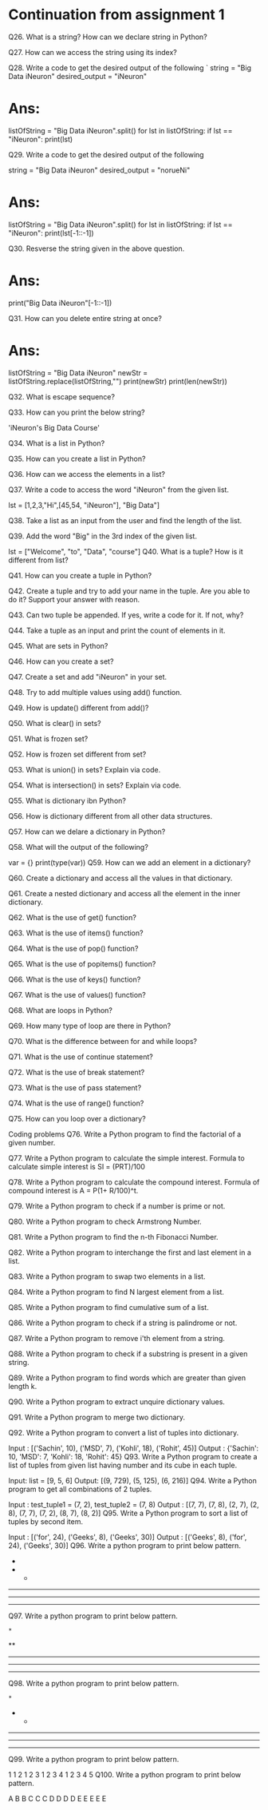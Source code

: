 # Continuation from assignment 1

Q26. What is a string? How can we declare string in Python?

Q27. How can we access the string using its index?

Q28. Write a code to get the desired output of the following
`
string = "Big Data iNeuron"
desired_output = "iNeuron"

# Ans:
listOfString  = "Big Data iNeuron".split()
for lst in listOfString:
    if lst == "iNeuron":
        print(lst)   

Q29. Write a code to get the desired output of the following

string = "Big Data iNeuron"
desired_output = "norueNi"

# Ans:
listOfString  = "Big Data iNeuron".split()
for lst in listOfString:
    if lst == "iNeuron":
        print(lst[-1::-1])  

Q30. Resverse the string given in the above question.
# Ans:
print("Big Data iNeuron"[-1::-1])

Q31. How can you delete entire string at once?
# Ans:
listOfString  = "Big Data iNeuron"
newStr =  listOfString.replace(listOfString,"")
print(newStr)
print(len(newStr))


Q32. What is escape sequence?

Q33. How can you print the below string?

'iNeuron's Big Data Course'


Q34. What is a list in Python?

Q35. How can you create a list in Python?

Q36. How can we access the elements in a list?

Q37. Write a code to access the word "iNeuron" from the given list.

lst = [1,2,3,"Hi",[45,54, "iNeuron"], "Big Data"]

Q38. Take a list as an input from the user and find the length of the list.

Q39. Add the word "Big" in the 3rd index of the given list.

lst = ["Welcome", "to", "Data", "course"]
Q40. What is a tuple? How is it different from list?

Q41. How can you create a tuple in Python?

Q42. Create a tuple and try to add your name in the tuple. Are you able to do it? Support your answer with reason.

Q43. Can two tuple be appended. If yes, write a code for it. If not, why?

Q44. Take a tuple as an input and print the count of elements in it.

Q45. What are sets in Python?

Q46. How can you create a set?

Q47. Create a set and add "iNeuron" in your set.

Q48. Try to add multiple values using add() function.

Q49. How is update() different from add()?

Q50. What is clear() in sets?

Q51. What is frozen set?

Q52. How is frozen set different from set?

Q53. What is union() in sets? Explain via code.

Q54. What is intersection() in sets? Explain via code.

Q55. What is dictionary ibn Python?

Q56. How is dictionary different from all other data structures.

Q57. How can we delare a dictionary in Python?

Q58. What will the output of the following?

var = {}
print(type(var))
Q59. How can we add an element in a dictionary?

Q60. Create a dictionary and access all the values in that dictionary.

Q61. Create a nested dictionary and access all the element in the inner dictionary.

Q62. What is the use of get() function?

Q63. What is the use of items() function?

Q64. What is the use of pop() function?

Q65. What is the use of popitems() function?

Q66. What is the use of keys() function?

Q67. What is the use of values() function?

Q68. What are loops in Python?

Q69. How many type of loop are there in Python?

Q70. What is the difference between for and while loops?

Q71. What is the use of continue statement?

Q72. What is the use of break statement?

Q73. What is the use of pass statement?

Q74. What is the use of range() function?

Q75. How can you loop over a dictionary?

Coding problems
Q76. Write a Python program to find the factorial of a given number.

Q77. Write a Python program to calculate the simple interest. Formula to calculate simple interest is SI = (PRT)/100

Q78. Write a Python program to calculate the compound interest. Formula of compound interest is A = P(1+ R/100)^t.

Q79. Write a Python program to check if a number is prime or not.

Q80. Write a Python program to check Armstrong Number.

Q81. Write a Python program to find the n-th Fibonacci Number.

Q82. Write a Python program to interchange the first and last element in a list.

Q83. Write a Python program to swap two elements in a list.

Q84. Write a Python program to find N largest element from a list.

Q85. Write a Python program to find cumulative sum of a list.

Q86. Write a Python program to check if a string is palindrome or not.

Q87. Write a Python program to remove i'th element from a string.

Q88. Write a Python program to check if a substring is present in a given string.

Q89. Write a Python program to find words which are greater than given length k.

Q90. Write a Python program to extract unquire dictionary values.

Q91. Write a Python program to merge two dictionary.

Q92. Write a Python program to convert a list of tuples into dictionary.

Input : [('Sachin', 10), ('MSD', 7), ('Kohli', 18), ('Rohit', 45)]
Output : {'Sachin': 10, 'MSD': 7, 'Kohli': 18, 'Rohit': 45}
Q93. Write a Python program to create a list of tuples from given list having number and its cube in each tuple.

Input: list = [9, 5, 6]
Output: [(9, 729), (5, 125), (6, 216)]
Q94. Write a Python program to get all combinations of 2 tuples.

Input : test_tuple1 = (7, 2), test_tuple2 = (7, 8)
Output : [(7, 7), (7, 8), (2, 7), (2, 8), (7, 7), (7, 2), (8, 7), (8, 2)]
Q95. Write a Python program to sort a list of tuples by second item.

Input : [('for', 24), ('Geeks', 8), ('Geeks', 30)] 
Output : [('Geeks', 8), ('for', 24), ('Geeks', 30)]
Q96. Write a python program to print below pattern.

* 
* * 
* * * 
* * * * 
* * * * * 
Q97. Write a python program to print below pattern.

    *
   **
  ***
 ****
*****
Q98. Write a python program to print below pattern.

    * 
   * * 
  * * * 
 * * * * 
* * * * * 
Q99. Write a python program to print below pattern.

1 
1 2 
1 2 3 
1 2 3 4 
1 2 3 4 5
Q100. Write a python program to print below pattern.

A 
B B 
C C C 
D D D D 
E E E E E 